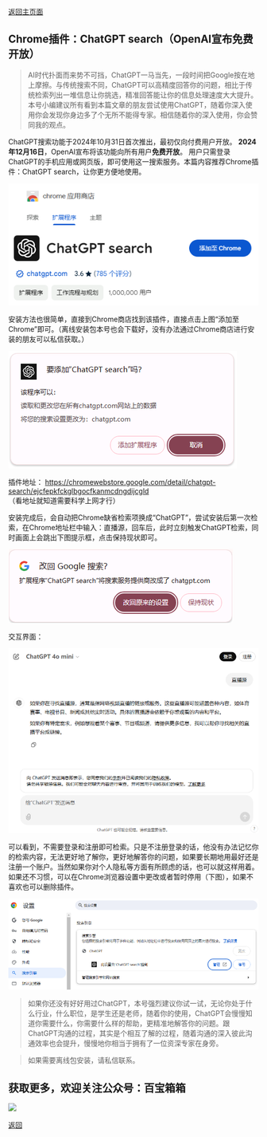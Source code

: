 [返回主页面](..)
## Chrome插件：ChatGPT search（OpenAI宣布免费开放）

>AI时代扑面而来势不可挡，ChatGPT一马当先，一段时间把Google按在地上摩擦。与传统搜索不同，ChatGPT可以高精度回答你的问题，相比于传统检索列出一堆信息让你挑选，精准回答能让你的信息处理速度大大提升。本号小编建议所有看到本篇文章的朋友尝试使用ChatGPT，随着你深入使用你会发现你身边多了个无所不能得专家。相信随着你的深入使用，你会赞同我的观点。

ChatGPT搜索功能于2024年10月31日首次推出，最初仅向付费用户开放。 **2024年12月16日**，OpenAI宣布将该功能向所有用户**免费开放**。 用户只需登录ChatGPT的手机应用或网页版，即可使用这一搜索服务。本篇内容推荐Chrome插件：ChatGPT search，让你更方便地使用。

![image](../assets/img/007_ChatGPTSearch/GPTSearch1.png)

安装方法也很简单，直接到Chrome商店找到该插件，直接点击上图“添加至Chrome”即可。（离线安装包本号也会下载好，没有办法通过Chrome商店进行安装的朋友可以私信获取。）

![image](../assets/img/007_ChatGPTSearch/GPTSearch2.png)

插件地址：
https://chromewebstore.google.com/detail/chatgpt-search/ejcfepkfckglbgocfkanmcdngdijcgld
（看地址就知道需要科学上网才行）

安装完成后，会自动把Chrome缺省检索项换成“ChatGPT”，尝试安装后第一次检索，在Chrome地址栏中输入：直播源，回车后，此时立刻触发ChatGPT检索，同时画面上会跳出下图提示框，点击保持现状即可。

![image](../assets/img/007_ChatGPTSearch/GPTSearch3.png)

交互界面：

![image](../assets/img/007_ChatGPTSearch/GPTSearch4.png)

可以看到，不需要登录和注册即可检索。只是不注册登录的话，他没有办法记忆你的检索内容，无法更好地了解你，更好地解答你的问题，如果要长期地用最好还是注册一个账户。当然如果你对个人隐私等方面有所顾虑的话，也可以就这样用着。
如果还不习惯，可以在Chrome浏览器设置中更改或者暂时停用（下图），如果不喜欢也可以删除插件。

![image](../assets/img/007_ChatGPTSearch/GPTSearch5.png)

>如果你还没有好好用过ChatGPT，本号强烈建议你试一试，无论你处于什么行业，什么职位，是学生还是老师，随着你的使用，ChatGPT会慢慢知道你需要什么，你需要什么样的帮助，更精准地解答你的问题。跟ChatGPT沟通的过程，其实是个相互了解的过程，随着沟通的深入彼此沟通效率也会提升，慢慢地你相当于拥有了一位资深专家在身旁。

>如果需要离线包安装，请私信联系。


## 获取更多，欢迎关注公众号：百宝箱箱
<img src="../assets/GongZhongHao.png" style="max-width:100%; height:auto;">

[返回](..)